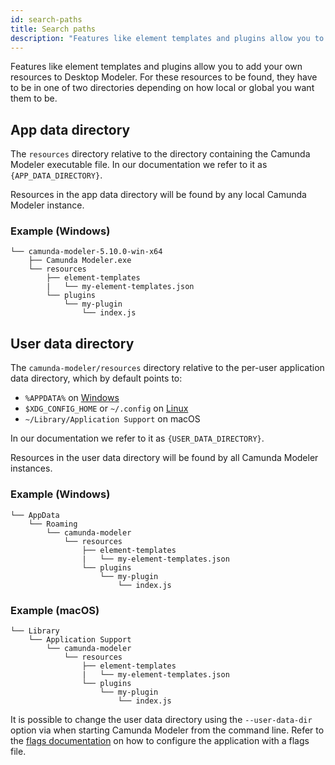 ```yaml
---
id: search-paths
title: Search paths
description: "Features like element templates and plugins allow you to add your own resources to Desktop Modeler."
---
```


Features like element templates and plugins allow you to add your own resources to Desktop Modeler. For these resources to be found, they have to be in one of two directories depending on how local or global you want them to be.

## App data directory

The `resources` directory relative to the directory containing the Camunda Modeler executable file. In our documentation we refer to it as `{APP_DATA_DIRECTORY}`.

Resources in the app data directory will be found by any local Camunda Modeler instance.

### Example (Windows)

```
└── camunda-modeler-5.10.0-win-x64
    ├── Camunda Modeler.exe
    └── resources
        ├── element-templates
        |   └── my-element-templates.json
        └── plugins
            └── my-plugin
                └── index.js
```

## User data directory

The `camunda-modeler/resources` directory relative to the per-user application data directory, which by default points to:

- `%APPDATA%` on [Windows](https://www.pcworld.com/article/2690709/whats-in-the-hidden-windows-appdata-folder-and-how-to-find-it-if-you-need-it.html)
- `$XDG_CONFIG_HOME` or `~/.config` on [Linux](https://wiki.archlinux.org/index.php/XDG_user_directories)
- `~/Library/Application Support` on macOS

In our documentation we refer to it as `{USER_DATA_DIRECTORY}`.

Resources in the user data directory will be found by all Camunda Modeler instances.

### Example (Windows)

```
└── AppData
    └── Roaming
        └── camunda-modeler
            └── resources
                ├── element-templates
                |   └── my-element-templates.json
                └── plugins
                    └── my-plugin
                        └── index.js
```

### Example (macOS)

```
└── Library
    └── Application Support
        └── camunda-modeler
            └── resources
                ├── element-templates
                |   └── my-element-templates.json
                └── plugins
                    └── my-plugin
                        └── index.js
```

It is possible to change the user data directory using the `--user-data-dir` option via when starting Camunda Modeler from the command line. Refer to the [flags documentation](../flags) on how to configure the application with a flags file.

